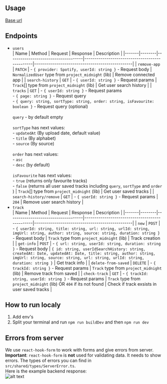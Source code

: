 ## Usage

[Base url](https://project-midnight-backend.onrender.com/)

## Endpoints

- `users`
  <br>
  | Name | Method | Request | Response | Description |
  |-------|--------|-------------------------------------|------------------------------------------------|-------------------------------------------------|
  | `remove-app` | `PATCH` | - `{ provider: Spotify, userId: string }` - Request body | `NormalizedUser` type from `project_midnight` (lib) | Remove connected app |
  | `search-history` | `GET` | - `{ userId: string }` - Request params | `Track`[] type from `project_midnight` (lib) | Get user search history |
  | `tracks` | `GET` | - `{ userId: string }` - Request params <br> - `{ page: string }` - Request query <br> - `{ query: string, sortType: string, order: string, isFavourite: boolean }` - Request query (optional) <br><br> `query` - by default empty <br><br> `sortType` has next values: <br> - `updatedAt` (By upload date, default value) <br> - `title` (By alphabet) <br> - `source` (By source) <br><br> `order` has next values: <br> - `asc` <br> - `desc` (by default) <br><br> `isFavourite` has next values: <br> - `true` (returns only favourite tracks) <br> - `false` (returns all user saved tracks including `query`, `sortType` and `order` ) | `Track`[] type from `project_midnight` (lib) | Get user saved tracks |
  | `search-history/remove` | `GET` | - `{ userId: string }` - Request params | `204` | Remove user search history |
- `track`
  <br>
  | Name | Method | Request | Response | Description |
  |-------|--------|-------------------------------------|------------------------------------------------|-------------------------------------------------|
  | `new` | `POST` | - `{ userId: string, title: string, url: string, urlId: string, imgUrl: string, author: string, source: string, duration: string }` - Request body | `Track` type from `project_midnight` (lib) | Track creation |
  | `get-info` | `POST` | - `{ url: string, userId: string, duration: string }` - Request body | `{ id: string, userIdSearchHistory: string, createdAt: Date, updatedAt: Date, title: string, author: string, imgUrl: string, source: string, url: string, urlId: string, duration: string }` | Get track info |
  | `delete-from-saved` | `DELETE` | - `{ trackId: string }` - Request params | `Track` type from `project_midnight` (lib) | Remove track from saved |
  | `check-track` | `GET` | - `{ trackId: string, userId: string }` - Request params | `Track` type from `project_midnight` (lib) OR `404` if its not found | Check if track exsists in user saved tracks |

## How to run localy

1. Add env's
2. Split your terminal and run `npm run buildDev` and then `npm run dev`

## Errors from server

We use `react-hook-form` to work with forms and give errors from server.
<br>
**Important**: `react-hook-form` is **not** used for validating data. It needs to show errors. The types of errors you can find in `src/shared/types/ServerError.ts`.
<br>
Here is the example backend response:
<br>
![alt text](https://iili.io/JM7u6Qe.jpg)
